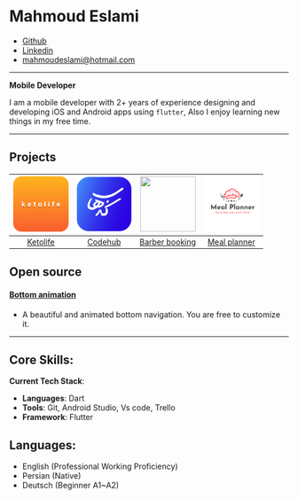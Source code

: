 
# Mahmoud Eslami
* [Github](https://github.com/mahmoud-eslami)
* [Linkedin](https://www.linkedin.com/in/mahmoud-eslami/)
* mahmoudeslami@hotmail.com

---

**Mobile Developer**

I am a mobile developer with 2+ years of experience designing and developing iOS and Android apps using `flutter`, Also I enjoy learning new things in my free time.

---

## Projects

| <img src="https://raw.githubusercontent.com/mahmoud-eslami/resume/main/images/ketolife/ketoIcon.png" width="100" height="100"> | <img src="https://raw.githubusercontent.com/codehub-ir/codehub-mobile/main/assets/images/logo.png" width="100" height="100"> | <img src="https://github.com/mahmoud-eslami/barber_booking/blob/master/screen_shots/cut.png" width="100" height="100"> | <img src="https://raw.githubusercontent.com/mahmoud-eslami/resume/main/images/meal%20planner/logo.png" width="100" height="100"> |
| :-: | :-: | :-: | :-: |
| [Ketolife](https://github.com/mahmoud-eslami/resume/blob/main/sub-readme/ketolife.md) | [Codehub](https://github.com/codehub-ir/codehub-mobile) | [Barber booking](https://github.com/mahmoud-eslami/barber_booking) | [Meal planner](https://github.com/mahmoud-eslami/resume/blob/main/sub-readme/meal-planner.md) |

## Open source

#### [Bottom animation](https://github.com/mahmoud-eslami/bottom_animation)
* A beautiful and animated bottom navigation. You are free to customize it.

---

## Core Skills:

<!-- **Knowledge**:
* Software engineering standards
* Programming paradigms
* Design principles and design patterns
* Software testing and TDD
* Development methodologies and frameworks
* User Interface and User Experience principles
 -->

**Current Tech Stack**:
* **Languages**: Dart
* **Tools**: Git, Android Studio, Vs code, Trello
* **Framework**: Flutter

<!-- **Soft Skills**:
* Fast Learning
* Creativity
* Problem-Solving
* Leadership
* Adaptability
* Abstract thinking -->

## Languages:
* English (Professional Working Proficiency)
* Persian (Native)
* Deutsch (Beginner A1~A2)
